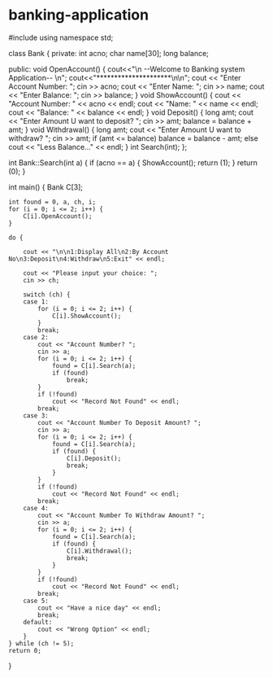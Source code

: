 # banking-application
#include <iostream>
using namespace std;


class Bank {
private:
    int acno;
    char name[30];
    long balance;

public:
    void OpenAccount()
    {
        cout<<"\n          --Welcome to Banking system Application--       \n";
        cout<<"*********************\n\n";
        cout << "Enter Account Number: ";
        cin >> acno;
        cout << "Enter Name: ";
        cin >> name;
        cout << "Enter  Balance: ";
        cin >> balance;
    }
    void ShowAccount()
    {
        cout << "Account Number: " << acno << endl;
        cout << "Name: " << name << endl;
        cout << "Balance: " << balance << endl;
    }
    void Deposit()
    {
        long amt;
        cout << "Enter Amount U want to deposit? ";
        cin >> amt;
        balance = balance + amt;
    }
    void Withdrawal()
    {
        long amt;
        cout << "Enter Amount U want to withdraw? ";
        cin >> amt;
        if (amt <= balance)
            balance = balance - amt;
        else
            cout << "Less Balance..." << endl;
    }
    int Search(int);
};

int Bank::Search(int a)
{
    if (acno == a) {
        ShowAccount();
        return (1);
    }
    return (0);
}


int main()
{
    Bank C[3];

    int found = 0, a, ch, i;
    for (i = 0; i <= 2; i++) {
        C[i].OpenAccount();
    }

    do {

        cout << "\n\n1:Display All\n2:By Account No\n3:Deposit\n4:Withdraw\n5:Exit" << endl;

        cout << "Please input your choice: ";
        cin >> ch;

        switch (ch) {
        case 1:
            for (i = 0; i <= 2; i++) {
                C[i].ShowAccount();
            }
            break;
        case 2: 
            cout << "Account Number? ";
            cin >> a;
            for (i = 0; i <= 2; i++) {
                found = C[i].Search(a);
                if (found)
                    break;
            }
            if (!found)
                cout << "Record Not Found" << endl;
            break;
        case 3:
            cout << "Account Number To Deposit Amount? ";
            cin >> a;
            for (i = 0; i <= 2; i++) {
                found = C[i].Search(a);
                if (found) {
                    C[i].Deposit();
                    break;
                }
            }
            if (!found)
                cout << "Record Not Found" << endl;
            break;
        case 4:
            cout << "Account Number To Withdraw Amount? ";
            cin >> a;
            for (i = 0; i <= 2; i++) {
                found = C[i].Search(a);
                if (found) {
                    C[i].Withdrawal();
                    break;
                }
            }
            if (!found)
                cout << "Record Not Found" << endl;
            break;
        case 5: 
            cout << "Have a nice day" << endl;
            break;
        default:
            cout << "Wrong Option" << endl;
        }
    } while (ch != 5);
    return 0;
}
